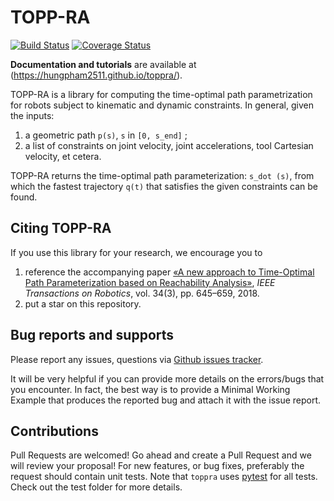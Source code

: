 # TOPP-RA
[![Build Status](https://travis-ci.org/hungpham2511/toppra.svg?branch=master)](https://travis-ci.org/hungpham2511/toppra) [![Coverage Status](https://coveralls.io/repos/github/hungpham2511/toppra/badge.svg?branch=master)](https://coveralls.io/github/hungpham2511/toppra?branch=master)


**Documentation and tutorials** are available at (https://hungpham2511.github.io/toppra/).

TOPP-RA is a library for computing the time-optimal path parametrization for robots subject to kinematic and dynamic constraints. 
In general, given the inputs:

1. a geometric path `p(s)`, `s` in `[0, s_end]` ;
2. a list of constraints on joint velocity, joint accelerations, tool Cartesian velocity, et cetera.

TOPP-RA returns the time-optimal path parameterization: `s_dot (s)`, from which the fastest trajectory `q(t)` that satisfies the given
constraints can be found.

## Citing TOPP-RA
If you use this library for your research, we encourage you to 

1. reference the accompanying paper [«A new approach to Time-Optimal Path Parameterization based on Reachability Analysis»](https://www.researchgate.net/publication/318671280_A_New_Approach_to_Time-Optimal_Path_Parameterization_Based_on_Reachability_Analysis), *IEEE Transactions on Robotics*, vol. 34(3), pp. 645–659, 2018.
2. put a star on this repository.


## Bug reports and supports
Please report any issues, questions via [Github issues tracker](https://github.com/hungpham2511/toppra/issues).

It will be very helpful if you can provide more details on the
errors/bugs that you encounter. In fact, the best way is to provide a
Minimal Working Example that produces the reported bug and attach it
with the issue report.

## Contributions

Pull Requests are welcomed! Go ahead and create a Pull Request and we will review your proposal! For new features, or bug fixes, preferably the request should contain unit tests. Note that `toppra` uses [pytest](https://docs.pytest.org/en/latest/contents.html) for all tests. Check out the test folder for more details.
